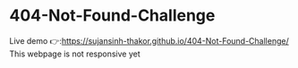 # 404-Not-Found-Challenge
Live demo 👉:https://sujansinh-thakor.github.io/404-Not-Found-Challenge/
<br>
This webpage is not responsive yet

